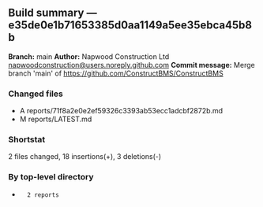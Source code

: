 ## Build summary — e35de0e1b71653385d0aa1149a5ee35ebca45b8b

**Branch:** main **Author:** Napwood Construction Ltd <napwoodconstruction@users.noreply.github.com>
**Commit message:** Merge branch 'main' of https://github.com/ConstructBMS/ConstructBMS

### Changed files

- A reports/71f8a2e0e2ef59326c3393ab53ecc1adcbf2872b.md
- M reports/LATEST.md

### Shortstat

2 files changed, 18 insertions(+), 3 deletions(-)

### By top-level directory

-       2 reports
